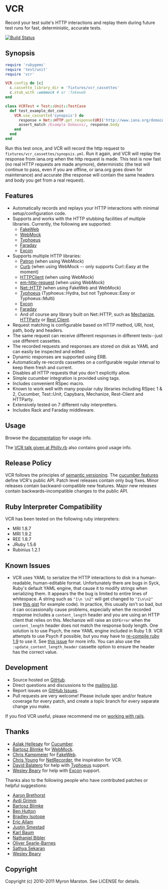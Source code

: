 # VCR

Record your test suite's HTTP interactions and replay them during future test runs for fast, deterministic, accurate tests.

[![Build Status](https://secure.travis-ci.org/myronmarston/vcr.png?branch=master)](http://travis-ci.org/myronmarston/vcr)

## Synopsis

``` ruby
require 'rubygems'
require 'test/unit'
require 'vcr'

VCR.config do |c|
  c.cassette_library_dir = 'fixtures/vcr_cassettes'
  c.stub_with :webmock # or :fakeweb
end

class VCRTest < Test::Unit::TestCase
  def test_example_dot_com
    VCR.use_cassette('synopsis') do
      response = Net::HTTP.get_response(URI('http://www.iana.org/domains/example/'))
      assert_match /Example Domains/, response.body
    end
  end
end
```

Run this test once, and VCR will record the http request to `fixtures/vcr_cassettes/synopsis.yml`.  Run it again, and VCR
will replay the response from iana.org when the http request is made.  This test is now fast (no real HTTP requests are
made anymore), deterministic (the test will continue to pass, even if you are offline, or iana.org goes down for
maintenance) and accurate (the response will contain the same headers and body you get from a real request).

## Features

* Automatically records and replays your HTTP interactions with minimal setup/configuration code.
* Supports and works with the HTTP stubbing facilities of multiple libraries.  Currently, the
  following are supported:
  * [FakeWeb](https://github.com/chrisk/fakeweb)
  * [WebMock](https://github.com/bblimke/webmock)
  * [Typhoeus](https://github.com/dbalatero/typhoeus)
  * [Faraday](https://github.com/technoweenie/faraday)
  * [Excon](https://github.com/geemus/excon)
* Supports multiple HTTP libraries:
  * [Patron](http://github.com/toland/patron) (when using WebMock)
  * [Curb](http://github.com/taf2/curb) (when using WebMock -- only supports Curl::Easy at the moment)
  * [HTTPClient](http://github.com/nahi/httpclient) (when using WebMock)
  * [em-http-request](http://github.com/igrigorik/em-http-request) (when using WebMock)
  * [Net::HTTP](http://www.ruby-doc.org/stdlib/libdoc/net/http/rdoc/index.html) (when using FakeWeb and WebMock)
  * [Typhoeus](https://github.com/dbalatero/typhoeus) (Typhoeus::Hydra, but not Typhoeus::Easy or Typhoeus::Multi)
  * [Excon](https://github.com/geemus/excon)
  * [Faraday](https://github.com/technoweenie/faraday)
  * And of course any library built on Net::HTTP, such as [Mechanize](http://github.com/tenderlove/mechanize),
    [HTTParty](http://github.com/jnunemaker/httparty) or [Rest Client](http://github.com/archiloque/rest-client).
* Request matching is configurable based on HTTP method, URI, host, path, body and headers.
* The same request can receive different responses in different tests--just use different cassettes.
* The recorded requests and responses are stored on disk as YAML and can easily be inspected and edited.
* Dynamic responses are supported using ERB.
* Automatically re-records cassettes on a configurable regular interval to keep them fresh and current.
* Disables all HTTP requests that you don't explicitly allow.
* Simple cucumber integration is provided using tags.
* Includes convenient RSpec macro.
* Known to work well with many popular ruby libraries including RSpec 1 & 2, Cucumber, Test::Unit,
  Capybara, Mechanize, Rest-Client and HTTParty.
* Extensively tested on 7 different ruby interpretters.
* Includes Rack and Faraday middleware.

## Usage

Browse the [documentation](http://relishapp.com/myronmarston/vcr) for usage info.

The [VCR talk given at Philly.rb](http://philly-rb-vcr-talk.heroku.com/) also
contains good usage info.

## Release Policy

VCR follows the principles of [semantic versioning](http://semver.org/).
The [cucumber features](http://relishapp.com/myronmarston/vcr) define
VCR's public API.  Patch level releases contain only bug fixes.  Minor
releases contain backward-compatible new features.  Major new releases
contain backwards-incompatible changes to the public API.

## Ruby Interpreter Compatibility

VCR has been tested on the following ruby interpreters:

* MRI 1.8.7
* MRI 1.9.2
* REE 1.8.7
* JRuby 1.5.6
* Rubinius 1.2.1

## Known Issues

* VCR uses YAML to serialize the HTTP interactions to disk in a
  human-readable, human-editable format.  Unfortunately there are bugs
  in Syck, Ruby's default YAML engine, that cause it to modify strings
  when serializing them.  It appears the the bug is limited to entire
  lines of whitespace.  A string such as `"1\n \n2"` will get changed
  to `"1\n\n2"` (see [this gist](https://gist.github.com/815754) for
  example code).  In practice, this usually isn't so bad, but it can
  occassionally cause problems, especially when the recorded
  response includes a `content_length` header and you are using an
  HTTP client that relies on this.  Mechanize will raise an `EOFError`
  when the `content_length` header does not match the response body
  length.  One solution is to use Psych, the new YAML engine included
  in Ruby 1.9.  VCR attempts to use Psych if possible, but you may have
  to [re-compile ruby 1.9](http://rhnh.net/2011/01/31/psych-yaml-in-ruby-1-9-2-with-rvm-and-snow-leopard-osx)
  to use it.  See [this issue](https://github.com/myronmarston/vcr/issues#issue/43)
  for more info.  You can also use the `:update_content_length_header`
  cassette option to ensure the header has the correct value.

## Development

* Source hosted on [GitHub](http://github.com/myronmarston/vcr).
* Direct questions and discussions to the [mailing list](http://groups.google.com/group/vcr-ruby).
* Report issues on [GitHub Issues](http://github.com/myronmarston/vcr/issues).
* Pull requests are very welcome! Please include spec and/or feature coverage for every patch,
  and create a topic branch for every separate change you make.

If you find VCR useful, please recommend me on [working with rails](http://workingwithrails.com/person/16590-myron-marston).

## Thanks

* [Aslak Hellesøy](http://github.com/aslakhellesoy) for [Cucumber](http://github.com/aslakhellesoy/cucumber).
* [Bartosz Blimke](http://github.com/bblimke) for [WebMock](http://github.com/bblimke/webmock).
* [Chris Kampmeier](http://github.com/chrisk) for [FakeWeb](http://github.com/chrisk/fakeweb).
* [Chris Young](http://github.com/chrisyoung) for [NetRecorder](http://github.com/chrisyoung/netrecorder),
  the inspiration for VCR.
* [David Balatero](https://github.com/dbalatero) for help with [Typhoeus](https://github.com/pauldix/typhoeus)
  support.
* [Wesley Beary](https://github.com/geemus) for help with [Excon](https://github.com/geemus/excon)
  support.

Thanks also to the following people who have contributed patches or helpful suggestions:

* [Aaron Brethorst](http://github.com/aaronbrethorst)
* [Avdi Grimm](https://github.com/avdi)
* [Bartosz Blimke](http://github.com/bblimke)
* [Ben Hutton](http://github.com/benhutton)
* [Bradley Isotope](https://github.com/bradleyisotope)
* [Eric Allam](http://github.com/rubymaverick)
* [Justin Smestad](https://github.com/jsmestad)
* [Karl Baum](https://github.com/kbaum)
* [Nathaniel Bibler](https://github.com/nbibler)
* [Oliver Searle-Barnes](https://github.com/opsb)
* [Sathya Sekaran](https://github.com/sfsekaran)
* [Wesley Beary](https://github.com/geemus)

## Copyright

Copyright (c) 2010-2011 Myron Marston. See LICENSE for details.
